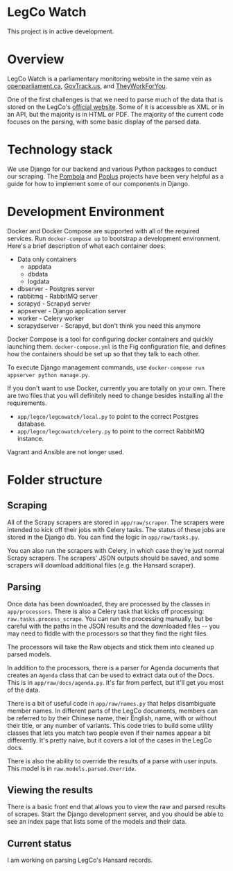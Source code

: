 # LegCo Watch

This project is in active development.

# Overview

LegCo Watch is a parliamentary monitoring website in the same vein as
[openparliament.ca](http://openparliament.ca),
[GovTrack.us](http://govtrack.us), and
[TheyWorkForYou](http://theyworkforyou.com).

One of the first challenges is that we need to parse much of the data that is
stored on the LegCo's [official website](http://legco.gov.hk). Some of it is
accessible as XML or in an API, but the majority is in HTML or PDF. The majority
of the current code focuses on the parsing, with some basic display of the
parsed data.

# Technology stack

We use Django for our backend and various Python packages to conduct our
scraping. The [Pombola](https://github.com/mysociety/pombola/) and
[Poplus](http://poplus.org/) projects have been very helpful as a guide for how
to implement some of our components in Django.

# Development Environment

Docker and Docker Compose are supported with all of the required services. Run
`docker-compose up` to bootstrap a development environment. Here's a brief
description of what each container does:

 - Data only containers
   - appdata
   - dbdata
   - logdata
 - dbserver - Postgres server
 - rabbitmq - RabbitMQ server
 - scrapyd - Scrapyd server
 - appserver - Django application server
 - worker - Celery worker
 - scrapydserver - Scrapyd, but don't think you need this anymore
 
Docker Compose is a tool for configuring docker containers and quickly launching
them. `docker-compose.yml` is the Fig configuration file, and defines how the
containers should be set up so that they talk to each other.

To execute Django management commands, use `docker-compose run appserver python
manage.py`.

If you don't want to use Docker, currently you are totally on your own. There
are two files that you will definitely need to change besides installing all the
requirements.

 - `app/legco/legcowatch/local.py` to point to the correct Postgres database.
 - `app/legco/legcowatch/celery.py` to point to the correct RabbitMQ instance.

Vagrant and Ansible are not longer used.

# Folder structure

## Scraping

All of the Scrapy scrapers are stored in `app/raw/scraper`. The scrapers were
intended to kick off their jobs with Celery tasks. The status of these jobs are
stored in the Django db. You can find the logic in `app/raw/tasks.py`.

You can also run the scrapers with Celery, in which case they're just normal
Scrapy scrapers. The scrapers' JSON outputs should be saved, and some scrapers
will download additional files (e.g. the Hansard scraper).

## Parsing

Once data has been downloaded, they are processed by the classes in
`app/processors`. There is also a Celery task that kicks off processing:
`raw.tasks.process_scrape`. You can run the processing manually, but be careful
with the paths in the JSON results and the downloaded files -- you may need to
fiddle with the processors so that they find the right files.

The processors will take the Raw objects and stick them into cleaned up parsed
models.

In addition to the processors, there is a parser for Agenda documents that
creates an `Agenda` class that can be used to extract data out of the Docs. This
is in `app/raw/docs/agenda.py`. It's far from perfect, but it'll get you most of
the data.

There is a bit of useful code in `app/raw/names.py` that helps disambiguate
member names. In different parts of the LegCo documents, members can be referred
to by their Chinese name, their English, name, with or without their title, or
any number of variants. This code tries to build some utility classes that lets
you match two people even if their names appear a bit differently. It's pretty
naive, but it covers a lot of the cases in the LegCo docs.

There is also the ability to override the results of a parse with user inputs.
This model is in `raw.models.parsed.Override`.

## Viewing the results

There is a basic front end that allows you to view the raw and parsed results of
scrapes. Start the Django development server, and you should be able to see an
index page that lists some of the models and their data.

## Current status

I am working on parsing LegCo's Hansard records.
